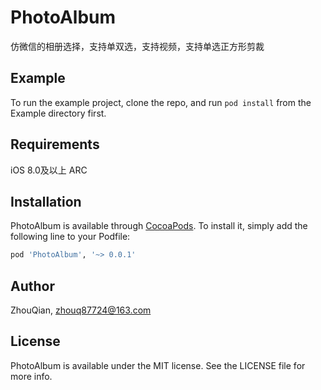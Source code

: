 # PhotoAlbum

仿微信的相册选择，支持单双选，支持视频，支持单选正方形剪裁

## Example

To run the example project, clone the repo, and run `pod install` from the Example directory first.


## Requirements
iOS 8.0及以上
ARC

## Installation

PhotoAlbum is available through [CocoaPods](http://cocoapods.org). To install
it, simply add the following line to your Podfile:

```ruby
pod 'PhotoAlbum', '~> 0.0.1'
```

## Author

ZhouQian, zhouq87724@163.com

## License

PhotoAlbum is available under the MIT license. See the LICENSE file for more info.
